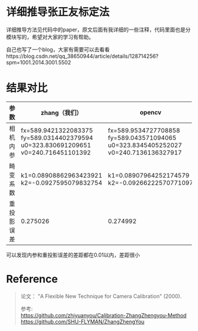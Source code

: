 
# 详细推导张正友标定法  
详细推导方法见代码中的paper，原文后面有我详细的一些注释，代码里面也是分模块写的，希望对大家的学习有帮助。

自己也写了一个blog，大家有需要可以去看看https://blog.csdn.net/qq_38650944/article/details/128714256?spm=1001.2014.3001.5502
                                                                                                                                        
# 结果对比
| 参数       | zhang（我们）                                                       | opencv                                                |
| ---------- | ------------------------------------------------------------ | ------------------------------------------------------------ |
| 相机内参   | fx=589.9421322083375<br />fy=589.0314402379594<br />u0=323.830691209651<br />v0=240.716451101392 | fx=589.9534727708858<br />fy=589.043571094065<br />u0=323.8345405252027<br />v0=240.7136136327917 |
| 畸变系数   | k1=0.08908862963423921 <br />k2=-0.0927595079832754                            | k1=0.08907964252174579<br />k2=-0.09266222570771097                            |
| 重投影误差 | 0.275026                                           | 0.274992                                          |

可以发现内参和重投影误差的差距都在0.01以内，差距很小

# Reference

> 论文： "A Flexible New Technique for Camera Calibration" (2000).
>
> 参考:  
https://github.com/zhiyuanyou/Calibration-ZhangZhengyou-Method
https://github.com/SHU-FLYMAN/ZhangZhengYou
